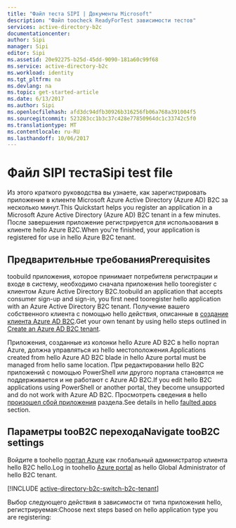 ```yaml
---
title: "Файл теста SIPI | Документы Microsoft"
description: "Файл toocheck ReadyForTest зависимости тестов"
services: active-directory-b2c
documentationcenter: 
author: Sipi
manager: Sipi
editor: Sipi
ms.assetid: 20e92275-b25d-45dd-9090-181a60c99f68
ms.service: active-directory-b2c
ms.workload: identity
ms.tgt_pltfrm: na
ms.devlang: na
ms.topic: get-started-article
ms.date: 6/13/2017
ms.author: Sipi
ms.openlocfilehash: afd3dc94dfb30926b316256fb06a768a391004f5
ms.sourcegitcommit: 523283cc1b3c37c428e77850964dc1c33742c5f0
ms.translationtype: MT
ms.contentlocale: ru-RU
ms.lasthandoff: 10/06/2017
---
```

# <a name="sipi-test-file"></a><span data-ttu-id="0f4c2-103">Файл SIPI теста</span><span class="sxs-lookup"><span data-stu-id="0f4c2-103">Sipi test file</span></span>

<span data-ttu-id="0f4c2-104">Из этого краткого руководства вы узнаете, как зарегистрировать приложение в клиенте Microsoft Azure Active Directory (Azure AD) B2C за несколько минут.</span><span class="sxs-lookup"><span data-stu-id="0f4c2-104">This Quickstart helps you register an application in a Microsoft Azure Active Directory (Azure AD) B2C tenant in a few minutes.</span></span> <span data-ttu-id="0f4c2-105">После завершения приложение регистрируется для использования в клиенте hello Azure B2C.</span><span class="sxs-lookup"><span data-stu-id="0f4c2-105">When you're finished, your application is registered for use in hello Azure B2C tenant.</span></span>

## <a name="prerequisites"></a><span data-ttu-id="0f4c2-106">Предварительные требования</span><span class="sxs-lookup"><span data-stu-id="0f4c2-106">Prerequisites</span></span>

<span data-ttu-id="0f4c2-107">toobuild приложения, которое принимает потребителя регистрации и входе в систему, необходимо сначала приложения hello tooregister с клиентом Azure Active Directory B2C.</span><span class="sxs-lookup"><span data-stu-id="0f4c2-107">toobuild an application that accepts consumer sign-up and sign-in, you first need tooregister hello application with an Azure Active Directory B2C tenant.</span></span> <span data-ttu-id="0f4c2-108">Получение вашего собственного клиента с помощью hello действия, описанные в [создание клиента Azure AD B2C](active-directory-b2c-get-started.md).</span><span class="sxs-lookup"><span data-stu-id="0f4c2-108">Get your own tenant by using hello steps outlined in [Create an Azure AD B2C tenant](active-directory-b2c-get-started.md).</span></span>

<span data-ttu-id="0f4c2-109">Приложения, созданные из колонки hello Azure AD B2C в hello портал Azure, должна управляться из hello местоположения.</span><span class="sxs-lookup"><span data-stu-id="0f4c2-109">Applications created from hello Azure AD B2C blade in hello Azure portal must be managed from hello same location.</span></span> <span data-ttu-id="0f4c2-110">При редактировании hello B2C приложений с помощью PowerShell или другого портала становятся не поддерживается и не работают с Azure AD B2C.</span><span class="sxs-lookup"><span data-stu-id="0f4c2-110">If you edit hello B2C applications using PowerShell or another portal, they become unsupported and do not work with Azure AD B2C.</span></span> <span data-ttu-id="0f4c2-111">Просмотреть сведения в hello [произошел сбой приложения](#faulted-apps) раздела.</span><span class="sxs-lookup"><span data-stu-id="0f4c2-111">See details in hello [faulted apps](#faulted-apps) section.</span></span> 

## <a name="navigate-toob2c-settings"></a><span data-ttu-id="0f4c2-112">Параметры tooB2C перехода</span><span class="sxs-lookup"><span data-stu-id="0f4c2-112">Navigate tooB2C settings</span></span>

<span data-ttu-id="0f4c2-113">Войдите в toohello [портал Azure](https://portal.azure.com/) как глобальный администратор клиента hello B2C hello.</span><span class="sxs-lookup"><span data-stu-id="0f4c2-113">Log in toohello [Azure portal](https://portal.azure.com/) as hello Global Administrator of hello B2C tenant.</span></span> 

[!INCLUDE [active-directory-b2c-switch-b2c-tenant](../includes/active-directory-b2c-switch-b2c-tenant.md)]

<span data-ttu-id="0f4c2-114">Выбор следующего действия в зависимости от типа приложения hello, регистрируемая:</span><span class="sxs-lookup"><span data-stu-id="0f4c2-114">Choose next steps based on hello application type you are registering:</span></span>
